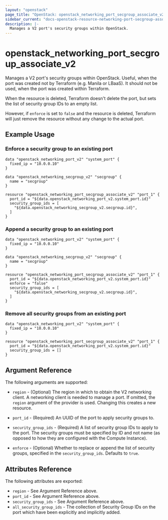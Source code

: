 ```yaml
---
layout: "openstack"
page_title: "OpenStack: openstack_networking_port_secgroup_associate_v2"
sidebar_current: "docs-openstack-resource-networking-port-secgroup-associate-v2"
description: |-
  Manages a V2 port's security groups within OpenStack.
---
```


# openstack\_networking\_port\_secgroup\_associate\_v2

Manages a V2 port's security groups within OpenStack. Useful, when the port was
created not by Terraform (e.g. Manila or LBaaS). It should not be used, when the
port was created within Terraform.

When the resource is deleted, Terraform doesn't delete the port, but sets the
list of security group IDs to an empty list.

However, if `enforce` is set to `false` and the resource is deleted, Terraform
will just remove the resource without any change to the actual port.

## Example Usage

### Enforce a security group to an existing port

```hcl
data "openstack_networking_port_v2" "system_port" {
  fixed_ip = "10.0.0.10"
}

data "openstack_networking_secgroup_v2" "secgroup" {
  name = "secgroup"
}

resource "openstack_networking_port_secgroup_associate_v2" "port_1" {
  port_id = "${data.openstack_networking_port_v2.system_port.id}"
  security_group_ids = [
    "${data.openstack_networking_secgroup_v2.secgroup.id}",
  ]
}
```

### Append a security group to an existing port

```hcl
data "openstack_networking_port_v2" "system_port" {
  fixed_ip = "10.0.0.10"
}

data "openstack_networking_secgroup_v2" "secgroup" {
  name = "secgroup"
}

resource "openstack_networking_port_secgroup_associate_v2" "port_1" {
  port_id = "${data.openstack_networking_port_v2.system_port.id}"
  enforce = "false"
  security_group_ids = [
    "${data.openstack_networking_secgroup_v2.secgroup.id}",
  ]
}
```

### Remove all security groups from an existing port

```hcl
data "openstack_networking_port_v2" "system_port" {
  fixed_ip = "10.0.0.10"
}

resource "openstack_networking_port_secgroup_associate_v2" "port_1" {
  port_id = "${data.openstack_networking_port_v2.system_port.id}"
  security_group_ids = []
}
```

## Argument Reference

The following arguments are supported:

* `region` - (Optional) The region in which to obtain the V2 networking client.
    A networking client is needed to manage a port. If omitted, the
    `region` argument of the provider is used. Changing this creates a new
    resource.

* `port_id` - (Required) An UUID of the port to apply security groups to.

* `security_group_ids` - (Required) A list of security group IDs to apply to
    the port. The security groups must be specified by ID and not name (as
    opposed to how they are configured with the Compute Instance).

* `enforce` - (Optional) Whether to replace or append the list of security
    groups, specified in the `security_group_ids`. Defaults to `true`.

## Attributes Reference

The following attributes are exported:

* `region` - See Argument Reference above.
* `port_id` - See Argument Reference above.
* `security_group_ids` - See Argument Reference above.
* `all_security_group_ids` - The collection of Security Group IDs on the port
  which have been explicitly and implicitly added.
